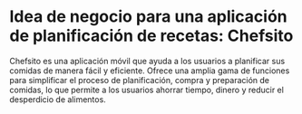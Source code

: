 # Idea de negocio para una aplicación de planificación de recetas: Chefsito

Chefsito es una aplicación móvil que ayuda a los usuarios a planificar sus comidas de manera fácil y eficiente. Ofrece una amplia gama de funciones para simplificar el proceso de planificación, compra y preparación de comidas, lo que permite a los usuarios ahorrar tiempo, dinero y reducir el desperdicio de alimentos.
